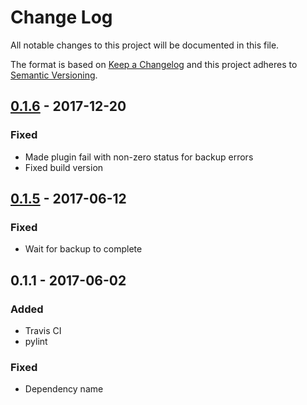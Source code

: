 # Change Log
All notable changes to this project will be documented in this file.

The format is based on [Keep a Changelog](http://keepachangelog.com/)
and this project adheres to [Semantic Versioning](http://semver.org/).

## [0.1.6][] - 2017-12-20
### Fixed
-   Made plugin fail with non-zero status for backup errors
-   Fixed build version

## [0.1.5][] - 2017-06-12
### Fixed
-   Wait for backup to complete

## 0.1.1 - 2017-06-02
### Added
-   Travis CI
-   pylint

### Fixed
-   Dependency name

[Unreleased]: https://github.ibm.com/apset/monsoon-backup-mysql/compare/v0.1.7...HEAD
[0.1.6]: https://github.ibm.com/apset/monsoon-backup-mysql/compare/v0.1.6...v0.1.7
[0.1.6]: https://github.ibm.com/apset/monsoon-backup-mysql/compare/v0.1.5...v0.1.6
[0.1.5]: https://github.ibm.com/apset/monsoon-backup-mysql/compare/v0.1.1...v0.1.5
